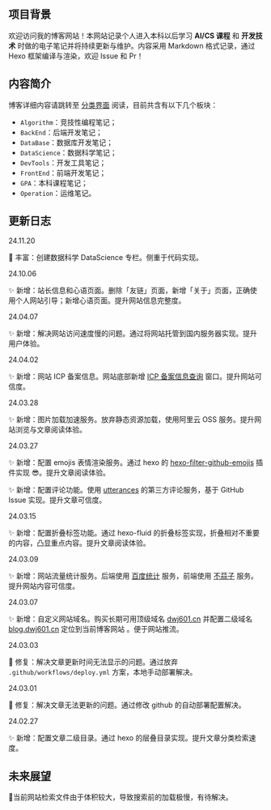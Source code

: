 ## 项目背景

欢迎访问我的博客网站！本网站记录个人进入本科以后学习 **AI/CS 课程** 和 **开发技术** 时做的电子笔记并将持续更新与维护。内容采用 Markdown 格式记录，通过 Hexo 框架编译与渲染，欢迎 Issue 和 Pr！

## 内容简介

博客详细内容请跳转至 [分类界面](https://blog.dwj601.cn/categories/) 阅读，目前共含有以下几个板块：

- `Algorithm`：竞技性编程笔记；
- `BackEnd`：后端开发笔记；
- `DataBase`：数据库开发笔记；
- `DataScience`：数据科学笔记；
- `DevTools`：开发工具笔记；
- `FrontEnd`：前端开发笔记；
- `GPA`：本科课程笔记；
- `Operation`：运维笔记。

## 更新日志

24.11.20

:bookmark_tabs: 丰富：创建数据科学 DataScience 专栏。侧重于代码实现。

24.10.06

:sparkles: 新增：站长信息和心语页面。删除「友链」页面，新增「关于」页面，正确使用个人网站引导；新增心语页面。提升网站信息完整度。

24.04.07

:sparkles: 新增：解决网站访问速度慢的问题。通过将网站托管到国内服务器实现。提升用户体验。

24.04.02

:sparkles: 新增：网站 ICP 备案信息。网站底部新增 [ICP 备案信息查询](https://beian.miit.gov.cn/) 窗口。提升网站可信度。

24.03.28

:sparkles: 新增：图片加载加速服务。放弃静态资源加载，使用阿里云 OSS 服务。提升网站浏览与文章阅读体验。

24.03.27

:sparkles: 新增：配置 emojis 表情渲染服务。通过 hexo 的 [hexo-filter-github-emojis](https://github.com/crimx/hexo-filter-github-emojis) 插件实现 :sunglasses:。提升文章阅读体验。

:sparkles: 新增：配置评论功能。使用 [utterances](https://utteranc.es/) 的第三方评论服务，基于 GitHub Issue 实现。提升文章可信度。

24.03.15

:sparkles: 新增：配置折叠标签功能。通过 hexo-fluid 的折叠标签实现，折叠相对不重要的内容，凸显重点内容。提升文章阅读体验。

24.03.09

:sparkles: 新增：网站流量统计服务。后端使用 [百度统计](https://tongji.baidu.com/web5/welcome/login) 服务，前端使用 [不蒜子](https://busuanzi.ibruce.info/) 服务。提升网站内容可信度。

24.03.07

:sparkles: 新增：自定义网站域名。购买长期可用顶级域名 [dwj601.cn](https://dwj601.cn/) 并配置二级域名 [blog.dwj601.cn](https://blog.dwj601.cn) 定位到当前博客网站 。便于网站推流。

24.03.03

:bug: 修复：解决文章更新时间无法显示的问题。通过放弃 `.github/workflows/deploy.yml` 方案，本地手动部署解决。

24.03.01

:bug: 修复：解决文章无法更新的问题。通过修改 github 的自动部署配置解决。

24.02.27

:sparkles: 新增：配置文章二级目录。通过 hexo 的层叠目录实现。提升文章分类检索速度。

## 未来展望

:thinking: ​当前网站检索文件由于体积较大，导致搜索前的加载极慢，有待解决。